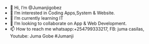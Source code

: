 - 👋 Hi, I’m @Jumanjigobez
- 👀 I’m interested in Coding Apps,System & Website. 
- 🌱 I’m currently learning IT
- 💞️ I’m looking to collaborate on App & Web Development. 
- 📫 How to reach me whatsapp:+254799333217, FB: juma casilas, Youtube: Juma Gobe #Jumanji

<!---
Jumanjigobez/Jumanjigobez is a ✨ special ✨ repository because its `README.md` (this file) appears on your GitHub profile.
You can click the Preview link to take a look at your changes.
--->
